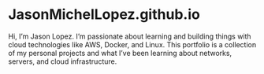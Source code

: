 # JasonMichelLopez.github.io
Hi, I’m Jason Lopez. I’m passionate about learning and building things with cloud technologies like AWS, Docker, and Linux. This portfolio is a collection of my personal projects and what I’ve been learning about networks, servers, and cloud infrastructure.
